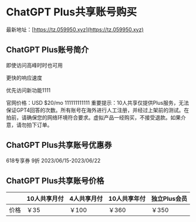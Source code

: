 # ChatGPT Plus共享账号购买

最新地址：[https://tz.059950.xyz](https://tz.059950.xyz)

## ChatGPT Plus账号简介

即使访问高峰时时也可用

更快的响应速度

优先访问新功能1111

官网价格：USD $20/mo
111111111111
重要提示：10人共享仅提供Plus服务，无法保证GPT4回答的次数。所有账号在海外进行人工注册，并经过上架前的测试。在拍前，请确保您的网络环境符合要求。虚拟产品一经购买，不接受退款。如果介意，请勿拍下订单。

## ChatGPT Plus共享账号优惠券

618专享券 9折 2023/06/15-2023/06/22

## ChatGPT Plus共享账号价格

||10人共享月付|4人共享月付|10人共享年付|独立Plus会员|
|----|----|----|----|----|
|价格|￥35|￥100|￥360|￥350|

